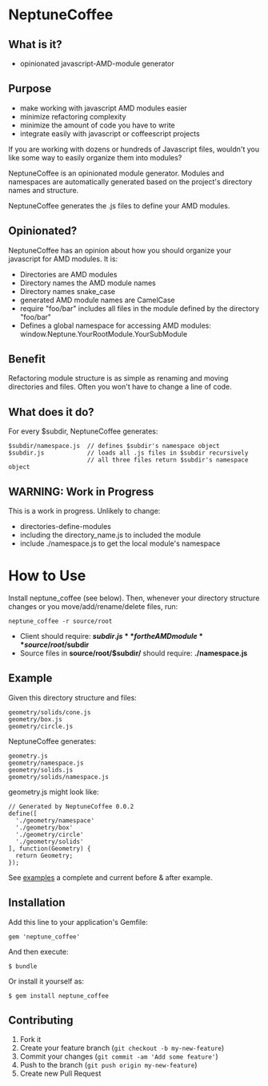 # NeptuneCoffee

## What is it?

* opinionated javascript-AMD-module generator

## Purpose

* make working with javascript AMD modules easier
* minimize refactoring complexity
* minimize the amount of code you have to write
* integrate easily with javascript or coffeescript projects

If you are working with dozens or hundreds of Javascript files, wouldn't you like some way to easily organize them into modules?

NeptuneCoffee is an opinionated module generator. Modules and namespaces are automatically generated based on the project's directory names and structure.

NeptuneCoffee generates the .js files to define your AMD modules.

## Opinionated?
NeptuneCoffee has an opinion about how you should organize your javascript for AMD modules. It is:

* Directories are AMD modules
* Directory names the AMD module names
* Directory names snake_case
* generated AMD module names are CamelCase
* require "foo/bar" includes all files in the module defined by the directory "foo/bar"
* Defines a global namespace for accessing AMD modules: window.Neptune.YourRootModule.YourSubModule

## Benefit

Refactoring module structure is as simple as renaming and moving directories and files. Often you won't have to change a line of code.

## What does it do?

For every $subdir, NeptuneCoffee generates:

	$subdir/namespace.js  // defines $subdir's namespace object
	$subdir.js            // loads all .js files in $subdir recursively
	                      // all three files return $subdir's namespace object

## WARNING: Work in Progress
This is a work in progress. Unlikely to change:
* directories-define-modules
* including the directory_name.js to included the module
* include ./namespace.js to get the local module's namespace

# How to Use

Install neptune_coffee (see below). Then, whenever your directory structure changes or you move/add/rename/delete files, run:

    neptune_coffee -r source/root

* Client should require: **$subdir.js** for the AMD module **source/root/$subdir**
* Source files in **source/root/$subdir/** should require: **./namespace.js**

## Example

Given this directory structure and files:

    geometry/solids/cone.js
    geometry/box.js
    geometry/circle.js

NeptuneCoffee generates:

	geometry.js
	geometry/namespace.js
	geometry/solids.js
	geometry/solids/namespace.js

geometry.js might look like:

	// Generated by NeptuneCoffee 0.0.2
	define([
	  './geometry/namespace'
	  './geometry/box'
	  './geometry/circle'
	  './geometry/solids'
	], function(Geometry) {
	  return Geometry;
	});
	
See [examples](https://github.com/Imikimi-LLC/neptune_coffee/tree/master/examples) a complete and current before & after example.

## Installation

Add this line to your application's Gemfile:

    gem 'neptune_coffee'

And then execute:

    $ bundle

Or install it yourself as:

    $ gem install neptune_coffee


## Contributing

1. Fork it
2. Create your feature branch (`git checkout -b my-new-feature`)
3. Commit your changes (`git commit -am 'Add some feature'`)
4. Push to the branch (`git push origin my-new-feature`)
5. Create new Pull Request
